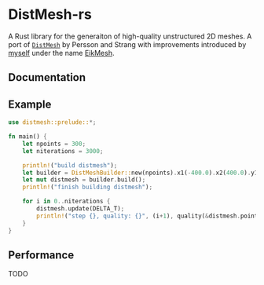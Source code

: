 # DistMesh-rs

A Rust library for the generaiton of high-quality unstructured 2D meshes.
A port of [``DistMesh``](http://persson.berkeley.edu/distmesh/) by Persson and Strang with improvements introduced by [myself](https://mediatum.ub.tum.de/1593965?style=full_standard) under the name [EikMesh](https://www.sciencedirect.com/science/article/pii/S1877750318303193).

## Documentation

## Example

```rust
use distmesh::prelude::*;

fn main() {
    let npoints = 300;
    let niterations = 3000;

    println!("build distmesh");
    let builder = DistMeshBuilder::new(npoints).x1(-400.0).x2(400.0).y1(-400.0).y2(400.0);
    let mut distmesh = builder.build();
    println!("finish building distmesh");

    for i in 0..niterations {
        distmesh.update(DELTA_T);
        println!("step {}, quality: {}", (i+1), quality(&distmesh.points, &distmesh.triangulation.triangles));
    }
}
```

## Performance

TODO